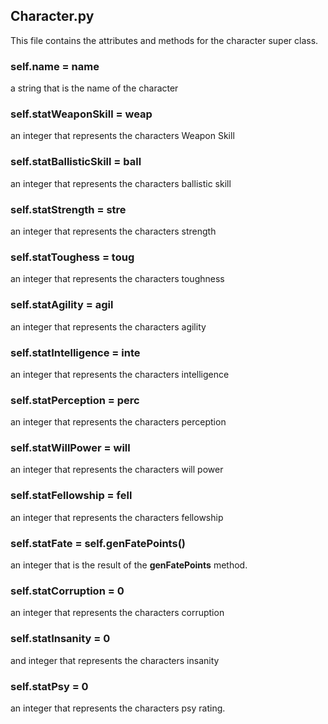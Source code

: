 ## Character.py

This file contains the attributes and methods for the character super class. 

### self.name = name
a string that is the name of the character
### self.statWeaponSkill = weap
an integer that represents the characters Weapon Skill
### self.statBallisticSkill = ball
an integer that represents the characters ballistic skill
### self.statStrength = stre
an integer that represents the characters strength 
### self.statToughess = toug
an integer that represents the characters toughness
### self.statAgility = agil
an integer that represents the characters agility
### self.statIntelligence = inte
an integer that represents the characters intelligence
### self.statPerception = perc
an integer that represents the characters perception
### self.statWillPower = will
an integer that represents the characters will power
### self.statFellowship = fell
an integer that represents the characters fellowship
### self.statFate = self.__genFatePoints__()
an integer that is the result of the __genFatePoints__ method.
### self.statCorruption = 0
an integer that represents the characters corruption
### self.statInsanity = 0
and integer that represents the characters insanity
### self.statPsy = 0
an integer that represents the characters psy rating.

